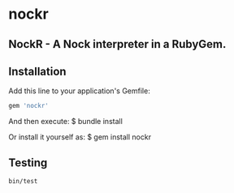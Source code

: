 # nockr
## NockR - A Nock interpreter in a RubyGem.

## Installation

Add this line to your application's Gemfile:

```ruby
gem 'nockr'
```

And then execute:
    $ bundle install

Or install it yourself as:
    $ gem install nockr

## Testing

```sh
bin/test
```
